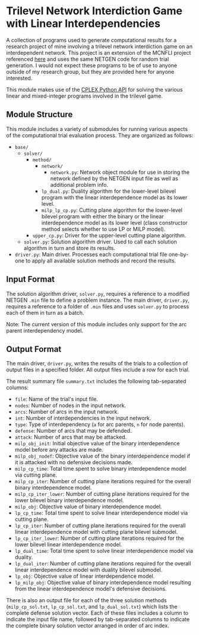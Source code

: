 # Trilevel Network Interdiction Game with Linear Interdependencies

A collection of programs used to generate computational results for a research project of mine involving a trilevel network interdiction game on an interdependent network. This project is an extension of the MCNFLI project referenced [here](https://github.com/adam-rumpf/mcnfli-trials) and uses the same NETGEN code for random trial generation. I would not expect these programs to be of use to anyone outside of my research group, but they are provided here for anyone interested.

This module makes use of the [CPLEX Python API](https://www.ibm.com/support/knowledgecenter/SSSA5P_12.7.1/ilog.odms.cplex.help/CPLEX/GettingStarted/topics/set_up/Python_setup.html) for solving the various linear and mixed-integer programs involved in the trilevel game.

## Module Structure

This module includes a variety of submodules for running various aspects of the computational trial evaluation process. They are organized as follows:

* `base/`
  * `solver/`
    * `method/`
      * `network/`
        * `network.py`: Network object module for use in storing the network defined by the NETGEN input file as well as additional problem info.
      * `lp_dual.py`: Duality algorithm for the lower-level bilevel program with the linear interdependence model as its lower level.
      * `milp_lp_cp.py`: Cutting plane algorithm for the lower-level bilevel program with either the binary or the linear interdependence model as its lower level (class constructor method selects whether to use LP or MILP model).
    * `upper_cp.py`: Driver for the upper-level cutting plane algorithm.
  * `solver.py`: Solution algorithm driver. Used to call each solution algorithm in turn and store its results.
* `driver.py`: Main driver. Processes each computational trial file one-by-one to apply all available solution methods and record the results.

## Input Format

The solution algorithm driver, `solver.py`, requires a reference to a modified NETGEN `.min` file to define a problem instance. The main driver, `driver.py`, requires a reference to a folder of `.min` files and uses `solver.py` to process each of them in turn as a batch.

Note: The current version of this module includes only support for the arc parent interdependency model.

## Output Format

The main driver, `driver.py`, writes the results of the trials to a collection of output files in a specified folder. All output files include a row for each trial.

The result summary file `summary.txt` includes the following tab-separated columns:

* `file`: Name of the trial's input file.
* `nodes`: Number of nodes in the input network.
* `arcs`: Number of arcs in the input network.
* `int`: Number of interdependencies in the input network.
* `type`: Type of interdependency (`a` for arc parents, `n` for node parents).
* `defense`: Number of arcs that may be defended.
* `attack`: Number of arcs that may be attacked.
* `milp_obj_init`: Initial objective value of the binary interdependence model before any attacks are made.
* `milp_obj_nodef`: Objective value of the binary interdependence model if it is attacked with no defensive decisions made.
* `milp_cp_time`: Total time spent to solve binary interdependence model via cutting plane.
* `milp_cp_iter`: Number of cutting plane iterations required for the overall binary interdependence model.
* `milp_cp_iter_lower`: Number of cutting plane iterations required for the lower bilevel binary interdependence model.
* `milp_obj`: Objective value of binary interdependence model.
* `lp_cp_time`: Total time spent to solve linear interdependence model via cutting plane.
* `lp_cp_iter`: Number of cutting plane iterations required for the overall linear interdependence model with cutting plane bilevel submodel.
* `lp_cp_iter_lower`: Number of cutting plane iterations required for the lower bilevel linear interdependence model.
* `lp_dual_time`: Total time spent to solve linear interdependence model via duality.
* `lp_dual_iter`: Number of cutting plane iterations required for the overall linear interdependence model with duality bilevel submodel.
* `lp_obj`: Objective value of linear interdependence model.
* `lp_milp_obj`: Objective value of binary interdependence model resulting from the linear interdependence model's defensive decisions.

There is also an output file for each of the three solution methods (`milp_cp_sol.txt`, `lp_cp_sol.txt`, and `lp_dual_sol.txt`) which lists the complete defense solution vector. Each of these files includes a column to indicate the input file name, followed by tab-separated columns to indicate the complete binary solution vector arranged in order of arc index.
